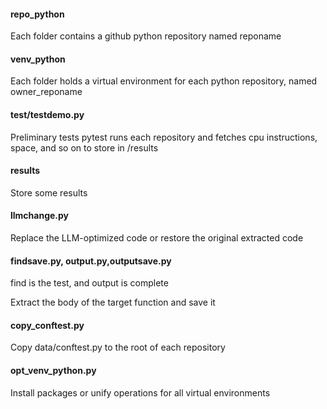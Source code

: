 #### repo_python 

Each folder contains a github python repository named reponame



#### venv_python

Each folder holds a virtual environment for each python repository, named owner_reponame



#### test/testdemo.py

Preliminary tests pytest runs each repository and fetches cpu instructions, space, and so on to store in /results



#### results

Store some results



#### llmchange.py

Replace the LLM-optimized code or restore the original extracted code



#### findsave.py, output.py,outputsave.py

find is the test, and output is complete

Extract the body of the target function and save it



#### copy_conftest.py

Copy data/conftest.py to the root of each repository



#### opt_venv_python.py

Install packages or unify operations for all virtual environments









